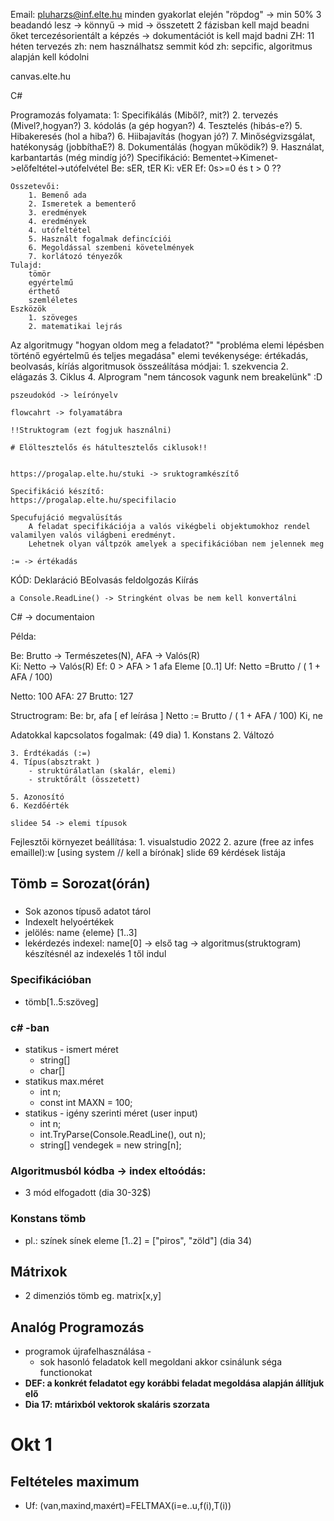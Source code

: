 Email: pluharzs@inf.elte.hu
minden gyakorlat elején "röpdog" -> min 50%
3 beadandó lesz -> könnyű -> mid -> összetett
    2 fázisban kell majd beadni őket
    tercezésorientált a képzés -> dokumentációt is kell majd badni
ZH:
    11 héten
    tervezés zh:
        nem használhatsz semmit
    kód zh:
        sepcific, algoritmus alapján kell kódolni 

canvas.elte.hu

C#



Programozás folyamata:
    1: Specifikálás (Miből?, mit?)
    2. tervezés (Mivel?,hogyan?)
    3. kódolás (a gép hogyan?)
    4. Tesztelés (hibás-e?)
    5. Hibakeresés (hol a hiba?)
    6. Hiibajavítás (hogyan jó?)
    7. Minőségvizsgálat, hatékonyság (jobbíthaE?)
    8. Dokumentálás (hogyan működik?)
    9. Használat, karbantartás (még mindíg jó?)
Specifikáció:
    Bementet->Kimenet->előfeltétel->utófelvétel
    Be: sER, tER
    Ki: vER
    Ef: 0s>=0 és t > 0
    ??

    Összetevői:
        1. Bemenő ada
        2. Ismeretek a bementerő
        3. eredmények
        4. eredmények
        4. utófeltétel
        5. Használt fogalmak defincíciói
        6. Megoldással szembeni követelmények
        7. korlátozó tényezők
    Tulajd:
        tömör
        egyértelmű
        érthető
        szemléletes
    Eszközök
        1. szöveges
        2. matematikai lejrás
Az algoritmugy
"hogyan oldom meg a feladatot?"
    "probléma elemi lépésben történő egyértelmű és teljes megadása"
    elemi tevékenysége:
        értékadás, beolvasás, kíríás
    algoritmusok összeálítása módjai:
        1. szekvencia
        2. elágazás
        3. Ciklus
        4. Alprogram
    "nem táncosok vagunk nem breakelünk" :D
    
    pszeudokód -> leírónyelv

    flowcahrt -> folyamatábra

    !!Struktogram (ezt fogjuk használni)

    # Elöltesztelős és hátultesztelős ciklusok!!

    
    https://progalap.elte.hu/stuki -> sruktogramkészítő

    Specifikáció készítő:
    https://progalap.elte.hu/specifilacio

    Specufujáció megvalüsítás
        A feladat specifikációja a valós vikégbeli objektumokhoz rendel valamilyen valós világbeni eredményt.
        Lehetnek olyan váltpzók amelyek a specifikációban nem jelennek meg
    
    := -> értékadás
KÓD:
    Deklaráció
    BEolvasás
    feldolgozás
    Kiírás
    
    a Console.ReadLine() -> Stringként olvas be nem kell konvertálni
    
C# -> documentaion


Példa:

Be: Brutto -> Természetes(N), AFA -> Valós(R)  
Ki: Netto -> Valós(R)
Ef: 0 > AFA > 1  afa Eleme [0..1]
Uf: Netto =Brutto / ( 1 + AFA / 100)


Netto: 100
AFA: 27
Brutto: 127

Structrogram:
Be: br, afa [ ef leírása ]
Netto := Brutto / ( 1 + AFA / 100)
Ki, ne


Adatokkal kapcsolatos fogalmak: (49 dia)
    1. Konstans
    2. Változó
    
    3. Érdtékadás (:=)
    4. Típus(absztrakt )
        - struktúrálatlan (skalár, elemi)
        - struktőrált (összetett)

    5. Azonosító
    6. Kezdőérték

    slidee 54 -> elemi típusok
Fejlesztői környezet beállítása:
    1. visualstudio 2022
    2. azure (free az infes emaillel):w
    [using system // kell a bírónak]
    slide 69 kérdések listája


## Tömb = Sorozat(órán)
### 
- Sok azonos típuső adatot tárol
- Indexelt helyoértékek
- jelölés: name {eleme} [1..3] 
- lekérdezés indexel: name[0] -> első tag -> algoritmus(struktogram) készítésnél az indexelés 1 től indul
### Specifikációban
- tömb[1..5:szöveg]
### c\# -ban
- statikus - ismert méret
    - string[]
    - char[]
- statikus max.méret
    - int n;
    - const int MAXN = 100;
- statikus - igény szerinti méret (user input)
    - int n;
    - int.TryParse(Console.ReadLine(), out n);
    - string[] vendegek = new string[n];
### Algoritmusból kódba -> index eltoódás:
- 3 mód elfogadott (dia 30-32$)
### Konstans tömb
- pl.: színek sínek eleme [1..2] = ["piros", "zöld"] (dia 34)
## Mátrixok
- 2 dimenziós tömb eg. matrix[x,y]


## Analóg Programozás
- programok újrafelhasználása -
    - sok hasonló feladatok kell megoldani akkor csinálunk séga functionokat
- **DEF: a konkrét feladatot egy korábbi feladat megoldása alapján állítjuk elő**
- **Dia 17: mtárixból vektorok skaláris szorzata**


# Okt 1

## Feltételes maximum
- Uf: (van,maxind,maxért)=FELTMAX(i=e..u,f(i),T(i))


